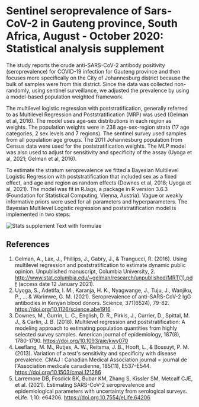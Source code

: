 <h1>Sentinel seroprevalence of Sars-CoV-2 in Gauteng province, South Africa, August - October 2020: Statistical analysis supplement</h1>

<p></p>

The study reports the crude anti-SARS-CoV-2 antibody positivity (seroprevalence) for COVID-19 infection for Gauteng province and then focuses more specifically on the City of Johannesburg district because the bulk of samples were from this district. Since the data was collected non-randomly, using sentinel surveillance, we adjusted the prevalence by using a model-based population weighted framework. 

<p></p>

The multilevel logistic regression with poststratification, generally referred to as Multilevel Regression and Poststratification (MRP) was used (Gelman et al, 2016). The model uses age-sex distributions in each region as weights. The population weights were in 238 age-sex-region strata (17 age categories, 2 sex levels and 7 regions). The sentinel survey used samples from all population age groups. The 2011 Johannesburg population from Census data were used for the poststratification weights. The MLP model was also used to adjust for sensitivity and specificity of the assay (Uyoga et al, 2021; Gelman et al, 2016).

<p></p>

To estimate the stratum seroprevalence we fitted a Bayesian Multilevel Logistic Regression with poststratification that included sex as a fixed effect, and age and region as random effects (Downes et al, 2018; Uyoga et al, 2021). The model was fit in RJags, a package in R version 3.6.3 (Foundation for Statistical Computing, Vienna, Austria). Vague or weakly informative priors were used for all parameters and hyperparameters. The Bayesian Multilevel Logistic regression and poststratification model is implemented in two steps:
<p></p>
<p></p>

![Stats supplement Text with formulae](https://user-images.githubusercontent.com/84568779/133573938-d3a84f4d-06ce-4afc-987c-3bb2a37aaa43.jpg)

<p></p>

<h2>References</h2>

1.	Gelman, A., Lax, J., Phillips, J., Gabry, J., & Trangucci, R. (2016). Using multilevel regression and poststratification to estimate dynamic public opinion. Unpublished manuscript, Columbia University, 2. http://www.stat.columbia.edu/~gelman/research/unpublished/MRT(1).pdf (access date 12 January 2021).
2.	Uyoga, S., Adetifa, I. M., Karanja, H. K., Nyagwange, J., Tuju, J., Wanjiku, P., ... & Warimwe, G. M. (2021). Seroprevalence of anti–SARS-CoV-2 IgG antibodies in Kenyan blood donors. Science, 371(6524), 79-82. https://doi.org/10.1126/science.abe1916
3.	Downes, M., Gurrin, L. C., English, D. R., Pirkis, J., Currier, D., Spittal, M. J., & Carlin, J. B. (2018). Multilevel regression and poststratification: A modeling approach to estimating population quantities from highly selected survey samples. American journal of epidemiology, 187(8), 1780-1790. https://doi.org/10.1093/aje/kwy070
4.	Leeflang, M. M., Rutjes, A. W., Reitsma, J. B., Hooft, L., & Bossuyt, P. M. (2013). Variation of a test's sensitivity and specificity with disease prevalence. CMAJ : Canadian Medical Association journal = journal de l'Association medicale canadienne, 185(11), E537–E544. https://doi.org/10.1503/cmaj.121286
5.	Larremore DB, Fosdick BK, Bubar KM, Zhang S, Kissler SM, Metcalf CJE, et al. (2021). Estimating SARS-CoV-2 seroprevalence and epidemiological parameters with uncertainty from serological surveys. eLife. 1;10: e64206. https://doi.org.10.7554/eLife.64206
